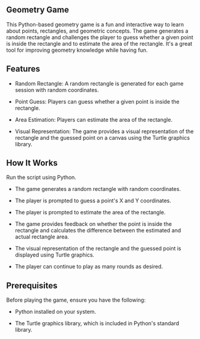 ## Geometry Game
This Python-based geometry game is a fun and interactive way to learn about points, rectangles, and geometric concepts. The game generates a random rectangle and challenges the player to guess whether a given point is inside the rectangle and to estimate the area of the rectangle. It's a great tool for improving geometry knowledge while having fun.

## Features
- Random Rectangle: A random rectangle is generated for each game session with random coordinates.

- Point Guess: Players can guess whether a given point is inside the rectangle.

- Area Estimation: Players can estimate the area of the rectangle.

- Visual Representation: The game provides a visual representation of the rectangle and the guessed point on a canvas using the Turtle graphics library.

## How It Works
Run the script using Python.

- The game generates a random rectangle with random coordinates.

- The player is prompted to guess a point's X and Y coordinates.

- The player is prompted to estimate the area of the rectangle.

- The game provides feedback on whether the point is inside the rectangle and calculates the difference between the estimated and actual rectangle area.

- The visual representation of the rectangle and the guessed point is displayed using Turtle graphics.

- The player can continue to play as many rounds as desired.

## Prerequisites
Before playing the game, ensure you have the following:

- Python installed on your system.

- The Turtle graphics library, which is included in Python's standard library.
